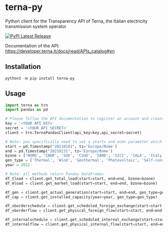 # terna-py
Python client for the Transparency API of Terna, the Italian electricity transmission system operator

[![PyPI Latest Release](https://img.shields.io/pypi/v/terna-py.svg)](https://pypi.org/project/terna-py/)


Documentation of the API: https://developer.terna.it/docs/read/APIs_catalog#en

## Installation
`python3 -m pip install terna-py`

## Usage
```python
import terna as trn
import pandas as pd

# Please follow the API documentation to register an account and create credentials
key = '<YOUR API KEY>'
secret = '<YOUR API SECRET>'
client = trn.TernaPandasClient(api_key=key,api_secret=secret)

# Note: you specifically need to set a start= and end= parameter which should be a pandas timestamp with timezone
start = pd.Timestamp("20210101", tz='Europe/Rome')
end = pd.Timestamp("20210131", tz='Europe/Rome')
bzone = ['NORD', 'CNOR', 'SUD', 'CSUD', 'SARD', 'SICI', 'CALA', 'Italy']
gen_type = ['Thermal', 'Wind', 'Geothermal', 'Photovoltaic', 'Self-consumption', 'Hydro']
year = 2022

# Note: all methods return Pandas DataFrames
df_tload = client.get_total_load(start=start, end=end, bzone=bzone)
df_mload = client.get_market_load(start=start, end=end, bzone=bzone)

df_gen = client.get_actual_generation(start=start, end=end, gen_type=gen_type)
df_cap = client.get_installed_capacity(year=year, gen_type=gen_type)

df_xborderschedule = client.get_scheduled_foreign_exchange(start=start, end=end)
df_xborderflow = client.get_physical_foreign_flow(start=start, end=end)

df_internalschedule = client.get_scheduled_internal_exchange(start=start, end=end)
df_internalflow = client.get_physical_internal_flow(start=start, end=end)
```

